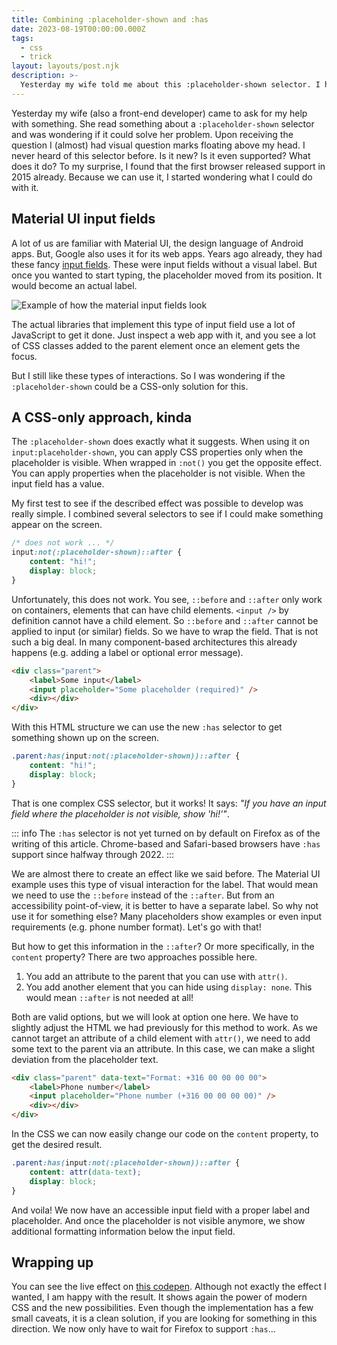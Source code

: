 ```yaml
---
title: Combining :placeholder-shown and :has
date: 2023-08-19T00:00:00.000Z
tags:
  - css
  - trick
layout: layouts/post.njk
description: >-
  Yesterday my wife told me about this :placeholder-shown selector. I had visual question marks above my head because I never heard of it before. But it sparked curiosity about what it could give me.
---
```


Yesterday my wife (also a front-end developer) came to ask for my help with something. She read something about a `:placeholder-shown` selector and was wondering if it could solve her problem. Upon receiving the question I (almost) had visual question marks floating above my head. I never heard of this selector before. Is it new? Is it even supported? What does it do? To my surprise, I found that the first browser released support in 2015 already. Because we can use it, I started wondering what I could do with it.

## Material UI input fields

A lot of us are familiar with Material UI, the design language of Android apps. But, Google also uses it for its web apps. Years ago already, they had these fancy [input fields](https://m3.material.io/components/text-fields/overview). These were input fields without a visual label. But once you wanted to start typing, the placeholder moved from its position. It would become an actual label.

![Example of how the material input fields look](/img/material-input-field.png)

The actual libraries that implement this type of input field use a lot of JavaScript to get it done. Just inspect a web app with it, and you see a lot of CSS classes added to the parent element once an element gets the focus.

But I still like these types of interactions. So I was wondering if the `:placeholder-shown` could be a CSS-only solution for this.

## A CSS-only approach, kinda

The `:placeholder-shown` does exactly what it suggests. When using it on `input:placeholder-shown`, you can apply CSS properties only when the placeholder is visible. When wrapped in `:not()` you get the opposite effect. You can apply properties when the placeholder is not visible. When the input field has a value.

My first test to see if the described effect was possible to develop was really simple. I combined several selectors to see if I could make something appear on the screen.

```css
/* does not work ... */
input:not(:placeholder-shown)::after {
	content: "hi!";
	display: block;
}
```

Unfortunately, this does not work. You see, `::before` and `::after` only work on containers, elements that can have child elements. `<input />` by definition cannot have a child element. So `::before` and `::after` cannot be applied to input (or similar) fields. So we have to wrap the field. That is not such a big deal. In many component-based architectures this already happens (e.g. adding a label or optional error message).

```html
<div class="parent">
	<label>Some input</label>
	<input placeholder="Some placeholder (required)" />
	<div></div>
</div>
```

With this HTML structure we can use the new `:has` selector to get something shown up on the screen.

```css
.parent:has(input:not(:placeholder-shown))::after {
	content: "hi!";
	display: block;
}
```

That is one complex CSS selector, but it works! It says: _"If you have an input field where the placeholder is not visible, show 'hi!'"_.

::: info
The `:has` selector is not yet turned on by default on Firefox as of the writing of this article. Chrome-based and Safari-based browsers have `:has` support since halfway through 2022.
:::

We are almost there to create an effect like we said before. The Material UI example uses this type of visual interaction for the label. That would mean we need to use the `::before` instead of the `::after`. But from an accessibility point-of-view, it is better to have a separate label. So why not use it for something else? Many placeholders show examples or even input requirements (e.g. phone number format). Let's go with that!

But how to get this information in the `::after`? Or more specifically, in the `content` property? There are two approaches possible here.

1. You add an attribute to the parent that you can use with `attr()`.
2. You add another element that you can hide using `display: none`. This would mean `::after` is not needed at all!

Both are valid options, but we will look at option one here. We have to slightly adjust the HTML we had previously for this method to work. As we cannot target an attribute of a child element with `attr()`, we need to add some text to the parent via an attribute. In this case, we can make a slight deviation from the placeholder text.

```html
<div class="parent" data-text="Format: +316 00 00 00 00">
	<label>Phone number</label>
	<input placeholder="Phone number (+316 00 00 00 00)" />
	<div></div>
</div>
```

In the CSS we can now easily change our code on the `content` property, to get the desired result.

```css
.parent:has(input:not(:placeholder-shown))::after {
	content: attr(data-text);
	display: block;
}
```

And voila! We now have an accessible input field with a proper label and placeholder. And once the placeholder is not visible anymore, we show additional formatting information below the input field.

## Wrapping up

You can see the live effect on [this codepen](https://codepen.io/kevtiq/pen/poqoOvE). Although not exactly the effect I wanted, I am happy with the result. It shows again the power of modern CSS and the new possibilities. Even though the implementation has a few small caveats, it is a clean solution, if you are looking for something in this direction. We now only have to wait for Firefox to support `:has`...
